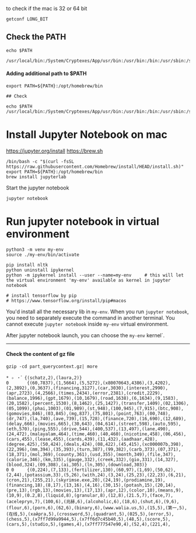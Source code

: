 to check if the mac is 32 or 64 bit

```
getconf LONG_BIT
```

## Check the PATH 

```
echo $PATH

/usr/local/bin:/System/Cryptexes/App/usr/bin:/usr/bin:/bin:/usr/sbin:/sbin:/var/run/com.apple.security.cryptexd/codex.system/bootstrap/usr/local/bin:/var/run/com.apple.security.cryptexd/codex.system/bootstrap/usr/bin:/var/run/com.apple.security.cryptexd/codex.system/bootstrap/usr/appleinternal/bin
```

#### Adding additional path to $PATH

```
export PATH=${PATH}:/opt/homebrew/bin

## Check

echo $PATH
/usr/local/bin:/System/Cryptexes/App/usr/bin:/usr/bin:/bin:/usr/sbin:/sbin:/var/run/com.apple.security.cryptexd/codex.system/bootstrap/usr/local/bin:/var/run/com.apple.security.cryptexd/codex.system/bootstrap/usr/bin:/var/run/com.apple.security.cryptexd/codex.system/bootstrap/usr/appleinternal/bin:/opt/homebrew/bin
```


# Install Jupyter Notebook on mac

https://jupyter.org/install
https://brew.sh

```
/bin/bash -c "$(curl -fsSL https://raw.githubusercontent.com/Homebrew/install/HEAD/install.sh)"
export PATH=${PATH}:/opt/homebrew/bin
brew install jupyterlab
```

Start the jupyter notebook
```
jupyter notebook
```

# Run jupyter notebook in virtual environment

```
python3 -m venv my-env
source ./my-env/bin/activate

pip install nltk
python uninstall ipykernel
python -m ipykernel install --user --name=my-env     # this will let the virtual environment 'my-env' available as kernel in jupyter notebook

# install tensorflow by pip
# https://www.tensorflow.org/install/pip#macos
```

You'd install all the necessary lib in `my-env`. When you run `jupyter notebook`, you need to separately execute the command in another terminal. You cannot execute `jupyter notebook` inside `my-env` virtual environment. 

After jupyter notebook launch, you can choose the `my-env` kernel`. 

------------

#### Check the content of gz file 

```
gzip -cd part_querycontext.gz| more

* ✧ ・ ゚ {(schatz,2),(laura,2)}
0       {(60,7837),(1,5664),(5,5272),(x80070643,4386),(3,4202),(2,3892),(0,3637),(financing,3127),(car,3030),(interest,2990),(apr,2723),(4,2566),(times,2434),(error,2381),(credit,2229),(balance,1996),(gpt,1679),(10,1679),(road,1638),(6,1634),(9,1583),(20,1582),(percent,1530),(8,1462),(25,1427),(transfer,1409),(02,1306),(05,1099),(phai,1003),(01,989),(st,948),(100,945),(7,915),(btc,908),(gomovies,846),(03,845),(mg,837),(75,801),(point,763),(00,748),(dr,747),(la,740),(ave,739),(15,728),(finance,720),(16,690),(12,689),(delay,666),(movies,665),(30,643),(04,614),(street,598),(auto,595),(eth,570),(ping,555),(drive,544),(400,537),(13,497),(lane,490),(24,472),(malayalam,464),(time,460),(40,460),(nicotine,458),(06,456),(cars,455),(lease,455),(cards,439),(11,432),(aadhaar,428),(degree,425),(50,424),(deals,424),(08,422),(45,415),(xc000007b,398),(22,396),(mm,394),(35,393),(turn,387),(99,382),(carb,373),(07,371),(18,371),(mol,369),(county,361),(usd,355),(month,349),(file,347),(calorie,346),(km,335),(gauge,332),(creek,332),(gio,331),(14,327),(blood,324),(09,308),(ai,305),(ln,305),(download,303)}
0 0     {(0,224),(7,133),(fertilizer,130),(60,97),(1,69),(50,62),(2,44),(potassium,33),(5,26),(with,24),(3,24),(25,23),(22,23),(6,21),(cron,21),(255,21),(skyrimse.exe,20),(24,19),(prodiamine,19),(financing,18),(8,17),(13,16),(4,16),(30,15),(potash,15),(20,14),(pre,13),(rgb,13),(movies,13),(17,13),(apr,12),(color,10),(means,9),(10,9),(0.2,8),(liquid,8),(granular,8),(12,8),(21.5,7),(face,7),(acelepryn,7),(100,6),(兆赫,6),(alcoholic,6),(18,6),(shut,6),(9,6),(flour,6),(porn,6),(62,6),(binary,6),(www.walia.us,5),(15,5),(第一,5),(在线,5),(хайрга,5),(crossword,5),(quadrant,5),(025,5),(error,5),(chess,5),(x7ff7d99a9944,5),(x7ff6d7c45b40,5),(48,5),(score,5),(cars,5),(studio,5),(games,4),(x7ff777547e90,4),(52,4),(221,4),
```
